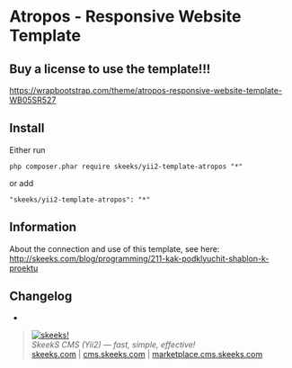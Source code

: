 Atropos - Responsive Website Template
===================================

Buy a license to use the template!!!
-------------------
https://wrapbootstrap.com/theme/atropos-responsive-website-template-WB05SR527

Install
------------
Either run

```
php composer.phar require skeeks/yii2-template-atropos "*"
```

or add

```
"skeeks/yii2-template-atropos": "*"
```

Information
-------------------

About the connection and use of this template, see here:
http://skeeks.com/blog/programming/211-kak-podklyuchit-shablon-k-proektu


Changelog
------------------
-


> [![skeeks!](https://gravatar.com/userimage/74431132/13d04d83218593564422770b616e5622.jpg)](http://skeeks.com)  
<i>SkeekS CMS (Yii2) — fast, simple, effective!</i>  
[skeeks.com](http://skeeks.com) | [cms.skeeks.com](http://cms.skeeks.com) | [marketplace.cms.skeeks.com](http://marketplace.cms.skeeks.com)


